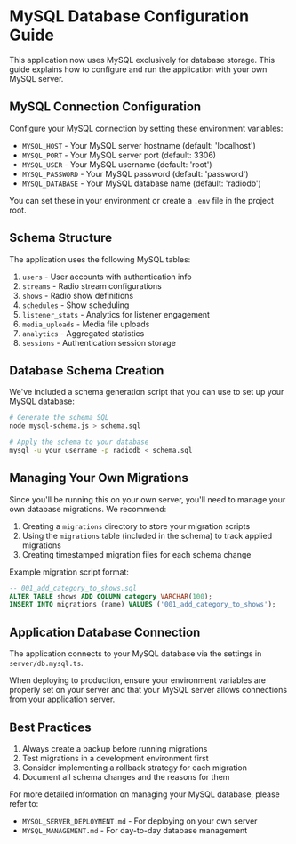 # MySQL Database Configuration Guide

This application now uses MySQL exclusively for database storage. This guide explains how to configure and run the application with your own MySQL server.

## MySQL Connection Configuration

Configure your MySQL connection by setting these environment variables:

- `MYSQL_HOST` - Your MySQL server hostname (default: 'localhost')
- `MYSQL_PORT` - Your MySQL server port (default: 3306)
- `MYSQL_USER` - Your MySQL username (default: 'root')
- `MYSQL_PASSWORD` - Your MySQL password (default: 'password')
- `MYSQL_DATABASE` - Your MySQL database name (default: 'radiodb')

You can set these in your environment or create a `.env` file in the project root.

## Schema Structure

The application uses the following MySQL tables:

1. `users` - User accounts with authentication info
2. `streams` - Radio stream configurations 
3. `shows` - Radio show definitions
4. `schedules` - Show scheduling
5. `listener_stats` - Analytics for listener engagement
6. `media_uploads` - Media file uploads
7. `analytics` - Aggregated statistics
8. `sessions` - Authentication session storage

## Database Schema Creation

We've included a schema generation script that you can use to set up your MySQL database:

```bash
# Generate the schema SQL
node mysql-schema.js > schema.sql

# Apply the schema to your database
mysql -u your_username -p radiodb < schema.sql
```

## Managing Your Own Migrations

Since you'll be running this on your own server, you'll need to manage your own database migrations. We recommend:

1. Creating a `migrations` directory to store your migration scripts
2. Using the `migrations` table (included in the schema) to track applied migrations
3. Creating timestamped migration files for each schema change

Example migration script format:

```sql
-- 001_add_category_to_shows.sql
ALTER TABLE shows ADD COLUMN category VARCHAR(100);
INSERT INTO migrations (name) VALUES ('001_add_category_to_shows');
```

## Application Database Connection

The application connects to your MySQL database via the settings in `server/db.mysql.ts`.

When deploying to production, ensure your environment variables are properly set on your server and that your MySQL server allows connections from your application server.

## Best Practices

1. Always create a backup before running migrations
2. Test migrations in a development environment first
3. Consider implementing a rollback strategy for each migration
4. Document all schema changes and the reasons for them

For more detailed information on managing your MySQL database, please refer to:
- `MYSQL_SERVER_DEPLOYMENT.md` - For deploying on your own server
- `MYSQL_MANAGEMENT.md` - For day-to-day database management
